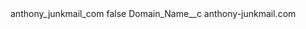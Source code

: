 <?xml version="1.0" encoding="UTF-8"?>
<CustomMetadata xmlns="http://soap.sforce.com/2006/04/metadata" xmlns:xsi="http://www.w3.org/2001/XMLSchema-instance" xmlns:xsd="http://www.w3.org/2001/XMLSchema">
    <label>anthony_junkmail_com</label>
    <protected>false</protected>
    <values>
        <field>Domain_Name__c</field>
        <value xsi:type="xsd:string">anthony-junkmail.com</value>
    </values>
</CustomMetadata>
